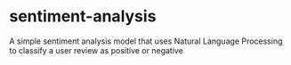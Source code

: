 # sentiment-analysis
A simple sentiment analysis model that uses Natural Language Processing to classify a user review as positive or negative
